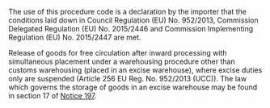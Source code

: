 The use of this procedure code is a declaration by the importer that the conditions laid down in Council Regulation (EU) No. 952/2013, Commission Delegated Regulation (EU) No. 2015/2446 and Commission Implementing Regulation (EU) No. 2015/2447 are met.

Release of goods for free circulation after inward processing with simultaneous placement under a warehousing procedure other than customs warehousing (placed in an excise warehouse), where excise duties only are suspended (Article 256 EU Reg. No. 952/2013 (UCC)). The law which governs the storage of goods in an excise warehouse may be found in section 17 of [Notice 197](https://www.gov.uk/guidance/receive-goods-into-and-remove-goods-from-an-excise-warehouse-excise-notice-197#the-law).